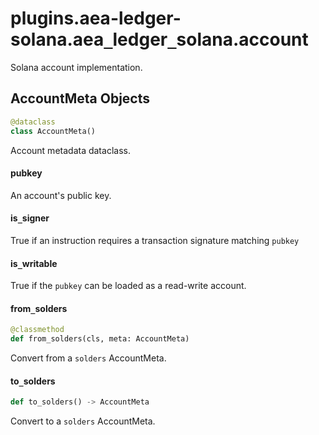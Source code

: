<a id="plugins.aea-ledger-solana.aea_ledger_solana.account"></a>

# plugins.aea-ledger-solana.aea`_`ledger`_`solana.account

Solana account implementation.

<a id="plugins.aea-ledger-solana.aea_ledger_solana.account.AccountMeta"></a>

## AccountMeta Objects

```python
@dataclass
class AccountMeta()
```

Account metadata dataclass.

<a id="plugins.aea-ledger-solana.aea_ledger_solana.account.AccountMeta.pubkey"></a>

#### pubkey

An account's public key.

<a id="plugins.aea-ledger-solana.aea_ledger_solana.account.AccountMeta.is_signer"></a>

#### is`_`signer

True if an instruction requires a transaction signature matching `pubkey`

<a id="plugins.aea-ledger-solana.aea_ledger_solana.account.AccountMeta.is_writable"></a>

#### is`_`writable

True if the `pubkey` can be loaded as a read-write account.

<a id="plugins.aea-ledger-solana.aea_ledger_solana.account.AccountMeta.from_solders"></a>

#### from`_`solders

```python
@classmethod
def from_solders(cls, meta: AccountMeta)
```

Convert from a `solders` AccountMeta.

<a id="plugins.aea-ledger-solana.aea_ledger_solana.account.AccountMeta.to_solders"></a>

#### to`_`solders

```python
def to_solders() -> AccountMeta
```

Convert to a `solders` AccountMeta.

